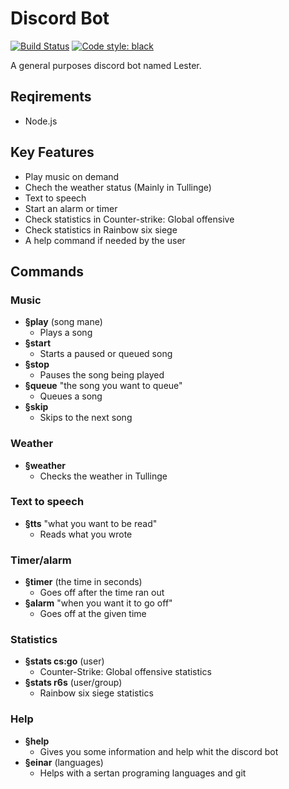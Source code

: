 # Discord Bot
[![Build Status](https://travis-ci.com/tullinge/booking.svg?branch=master)](https://travis-ci.com/Tullingemarcus/Discord_bot)
[![Code style: black](https://img.shields.io/badge/code%20style-black-000000.svg)](https://github.com/psf/black)

A general purposes discord bot named Lester.

## Reqirements
- Node.js
## Key Features
- Play music on demand 
- Chech the weather status (Mainly in Tullinge)
- Text to speech
- Start an alarm or timer
- Check statistics in Counter-strike: Global offensive
- Check statistics in Rainbow six siege
- A help command if needed by the user
## Commands
### Music
  - **§play** (song mane)
    - Plays a song
  - **§start** 
    - Starts a paused or queued song
  - **§stop** 
    - Pauses the song being played
  - **§queue** "the song you want to queue"
    - Queues a song
  - **§skip** 
    - Skips to the next song
### Weather
  - **§weather**
    - Checks the weather in Tullinge
### Text to speech
  - **§tts** "what you want to be read"
    - Reads what you wrote
### Timer/alarm
  - **§timer** (the time in seconds)
    - Goes off after the time ran out
  - **§alarm** "when you want it to go off"
    - Goes off at the given time
### Statistics
  - **§stats cs:go** (user)
    - Counter-Strike: Global offensive statistics
  - **§stats r6s** (user/group)
    - Rainbow six siege statistics
### Help
  - **§help**
    - Gives you some information and help whit the discord bot
  - **§einar** (languages)
    - Helps with a sertan programing languages and git
